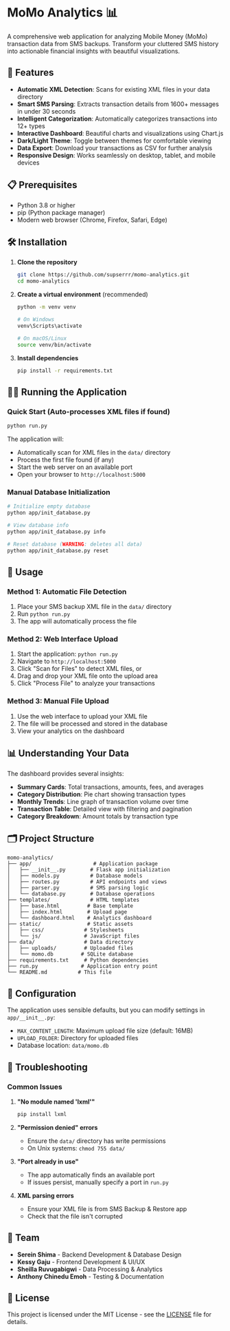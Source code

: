 # MoMo Analytics 📊

A comprehensive web application for analyzing Mobile Money (MoMo) transaction data from SMS backups. Transform your cluttered SMS history into actionable financial insights with beautiful visualizations.

## 🚀 Features

- **Automatic XML Detection**: Scans for existing XML files in your data directory
- **Smart SMS Parsing**: Extracts transaction details from 1600+ messages in under 30 seconds
- **Intelligent Categorization**: Automatically categorizes transactions into 12+ types
- **Interactive Dashboard**: Beautiful charts and visualizations using Chart.js
- **Dark/Light Theme**: Toggle between themes for comfortable viewing
- **Data Export**: Download your transactions as CSV for further analysis
- **Responsive Design**: Works seamlessly on desktop, tablet, and mobile devices

## 📋 Prerequisites

- Python 3.8 or higher
- pip (Python package manager)
- Modern web browser (Chrome, Firefox, Safari, Edge)

## 🛠️ Installation

1. **Clone the repository**
   ```bash
   git clone https://github.com/supserrr/momo-analytics.git
   cd momo-analytics
   ```

2. **Create a virtual environment** (recommended)
   ```bash
   python -m venv venv
   
   # On Windows
   venv\Scripts\activate
   
   # On macOS/Linux
   source venv/bin/activate
   ```

3. **Install dependencies**
   ```bash
   pip install -r requirements.txt
   ```

## 🏃‍♂️ Running the Application

### Quick Start (Auto-processes XML files if found)
```bash
python run.py
```

The application will:
- Automatically scan for XML files in the `data/` directory
- Process the first file found (if any)
- Start the web server on an available port
- Open your browser to `http://localhost:5000`

### Manual Database Initialization
```bash
# Initialize empty database
python app/init_database.py

# View database info
python app/init_database.py info

# Reset database (WARNING: deletes all data)
python app/init_database.py reset
```

## 📱 Usage

### Method 1: Automatic File Detection
1. Place your SMS backup XML file in the `data/` directory
2. Run `python run.py`
3. The app will automatically process the file

### Method 2: Web Interface Upload
1. Start the application: `python run.py`
2. Navigate to `http://localhost:5000`
3. Click "Scan for Files" to detect XML files, or
4. Drag and drop your XML file onto the upload area
5. Click "Process File" to analyze your transactions

### Method 3: Manual File Upload
1. Use the web interface to upload your XML file
2. The file will be processed and stored in the database
3. View your analytics on the dashboard

## 📊 Understanding Your Data

The dashboard provides several insights:

- **Summary Cards**: Total transactions, amounts, fees, and averages
- **Category Distribution**: Pie chart showing transaction types
- **Monthly Trends**: Line graph of transaction volume over time
- **Transaction Table**: Detailed view with filtering and pagination
- **Category Breakdown**: Amount totals by transaction type

## 🗂️ Project Structure

```
momo-analytics/
├── app/                    # Application package
│   ├── __init__.py        # Flask app initialization
│   ├── models.py          # Database models
│   ├── routes.py          # API endpoints and views
│   ├── parser.py          # SMS parsing logic
│   └── database.py        # Database operations
├── templates/             # HTML templates
│   ├── base.html         # Base template
│   ├── index.html        # Upload page
│   └── dashboard.html    # Analytics dashboard
├── static/               # Static assets
│   ├── css/             # Stylesheets
│   └── js/              # JavaScript files
├── data/                # Data directory
│   ├── uploads/         # Uploaded files
│   └── momo.db         # SQLite database
├── requirements.txt     # Python dependencies
├── run.py              # Application entry point
└── README.md          # This file
```

## 🔧 Configuration

The application uses sensible defaults, but you can modify settings in `app/__init__.py`:

- `MAX_CONTENT_LENGTH`: Maximum upload file size (default: 16MB)
- `UPLOAD_FOLDER`: Directory for uploaded files
- Database location: `data/momo.db`

## 🐛 Troubleshooting

### Common Issues

1. **"No module named 'lxml'"**
   ```bash
   pip install lxml
   ```

2. **"Permission denied" errors**
   - Ensure the `data/` directory has write permissions
   - On Unix systems: `chmod 755 data/`

3. **"Port already in use"**
   - The app automatically finds an available port
   - If issues persist, manually specify a port in `run.py`

4. **XML parsing errors**
   - Ensure your XML file is from SMS Backup & Restore app
   - Check that the file isn't corrupted

## 👥 Team

- **Serein Shima** - Backend Development & Database Design
- **Kessy Gaju** - Frontend Development & UI/UX
- **Sheilla Ruvugabigwi** - Data Processing & Analytics
- **Anthony Chinedu Emoh** - Testing & Documentation

## 📄 License

This project is licensed under the MIT License - see the [LICENSE](LICENSE) file for details.